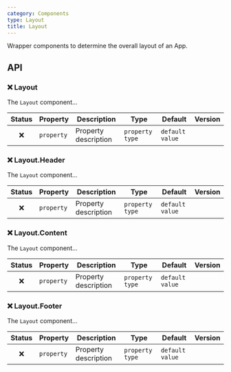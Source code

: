 ```yaml
---
category: Components
type: Layout
title: Layout
---
```


Wrapper components to determine the overall layout of an App.

## API

### ❌ Layout

The `Layout` component...

| Status | Property   | Description          | Type            | Default         | Version |
| :----: | ---------- | -------------------- | --------------- | --------------- | ------- |
|   ❌   | `property` | Property description | `property type` | `default value` |         |

### ❌ Layout.Header

The `Layout` component...

| Status | Property   | Description          | Type            | Default         | Version |
| :----: | ---------- | -------------------- | --------------- | --------------- | ------- |
|   ❌   | `property` | Property description | `property type` | `default value` |         |

### ❌ Layout.Content

The `Layout` component...

| Status | Property   | Description          | Type            | Default         | Version |
| :----: | ---------- | -------------------- | --------------- | --------------- | ------- |
|   ❌   | `property` | Property description | `property type` | `default value` |         |

### ❌ Layout.Footer

The `Layout` component...

| Status | Property   | Description          | Type            | Default         | Version |
| :----: | ---------- | -------------------- | --------------- | --------------- | ------- |
|   ❌   | `property` | Property description | `property type` | `default value` |         |

